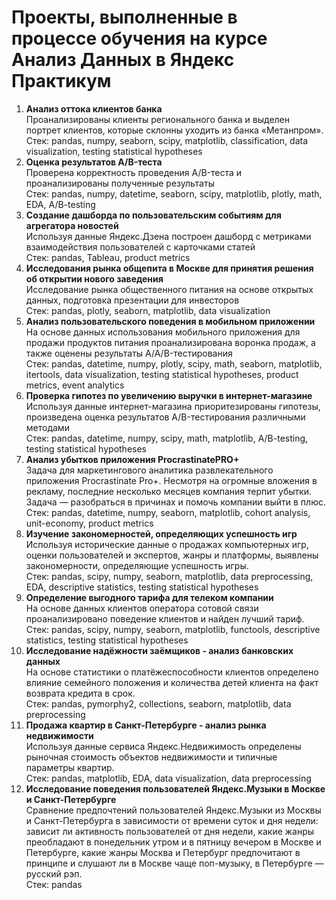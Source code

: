 # Проекты, выполненные в процессе обучения на курсе Анализ Данных в Яндекс Практикум

1.	**Анализ оттока клиентов банка**
<br>Проанализированы клиенты регионального банка и выделен портрет клиентов, которые склонны уходить из банка «Метанпром».
<br>Стек: pandas, numpy, seaborn, scipy, matplotlib, classification, data visualization, testing statistical hypotheses
2.	**Оценка результатов A/B-теста**
<br>Проверена корректность проведения A/B-теста и проанализированы полученные результаты
<br>Стек: pandas, numpy, datetime, seaborn, scipy, matplotlib, plotly, math, EDA, A/B-testing
3.	**Создание дашборда по пользовательским событиям для агрегатора новостей**
<br>Используя данные Яндекс.Дзена построен дашборд с метриками взаимодействия пользователей с карточками статей
<br>Стек: pandas, Tableau, product metrics
4.	**Исследования рынка общепита в Москве для принятия решения об открытии нового заведения**
<br>Исследование рынка общественного питания на основе открытых данных, подготовка презентации для инвесторов
<br>Стек: pandas, plotly, seaborn, matplotlib, data visualization
5.	**Анализ пользовательского поведения в мобильном приложении**
<br>На основе данных использования мобильного приложения для продажи продуктов питания проанализирована воронка продаж, а также оценены результаты A/A/B-тестирования
<br>Стек: pandas, datetime, numpy, plotly, scipy, math, seaborn, matplotlib, itertools, data visualization, testing statistical hypotheses, product metrics, event analytics
6.	**Проверка гипотез по увеличению выручки в интернет-магазине**
<br>Используя данные интернет-магазина приоритезированы гипотезы, произведена оценка результатов A/B-тестирования различными методами
<br>Стек: pandas, datetime, numpy, scipy, math, matplotlib, A/B-testing, testing statistical hypotheses
7.	**Анализ убытков приложения ProcrastinatePRO+**
<br>Задача для маркетингового аналитика развлекательного приложения Procrastinate Pro+. Несмотря на огромные вложения в рекламу, последние несколько месяцев компания терпит убытки. Задача — разобраться в причинах и помочь компании выйти в плюс.
<br>Стек: pandas, datetime, numpy, seaborn, matplotlib, cohort analysis, unit-economy, product metrics
8.	**Изучение закономерностей, определяющих успешность игр**
<br>Используя исторические данные о продажах компьютерных игр, оценки пользователей и экспертов, жанры и платформы, выявлены закономерности, определяющие успешность игры.
<br>Стек: pandas, scipy, numpy, seaborn, matplotlib, data preprocessing, EDA, descriptive statistics, testing statistical hypotheses
9.	**Определение выгодного тарифа для телеком компании**
<br>На основе данных клиентов оператора сотовой связи проанализировано поведение клиентов и найден лучший тариф.
<br>Стек: pandas, scipy, numpy, seaborn, matplotlib, functools, descriptive statistics, testing statistical hypotheses
10.	**Исследование надёжности заёмщиков - анализ банковских данных**
<br> На основе статистики о платёжеспособности клиентов определено влияние семейного положения и количества детей клиента на факт возврата кредита в срок.
<br>Стек: pandas, pymorphy2, collections, seaborn, matplotlib, data preprocessing
11.	**Продажа квартир в Санкт-Петербурге - анализ рынка недвижимости**
<br>Используя данные сервиса Яндекс.Недвижимость определены рыночная стоимость объектов недвижимости и типичные параметры квартир.
<br>Стек: pandas, matplotlib, EDA, data visualization, data preprocessing
12.	**Исследование поведения пользователей Яндекс.Музыки в Москве и Санкт-Петербурге**
<br>Сравнение предпочтений пользователей Яндекс.Музыки из Москвы и Санкт-Петербурга в зависимости от времени суток и дня недели: зависит ли активность пользователей от дня недели, какие жанры преобладают в понедельник утром и в пятницу вечером в Москве и Петербурге, какие жанры Москва и Петербург предпочитают в принципе и слушают ли в Москве чаще поп-музыку, в Петербурге — русский рэп.
<br>Стек: pandas

